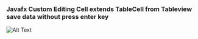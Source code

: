 ### Javafx Custom Editing Cell extends TableCell from Tableview save data without press enter key
![Alt Text](https://github.com/yasnooban/CustomEditingCellTableView/blob/master/Gif.gif)